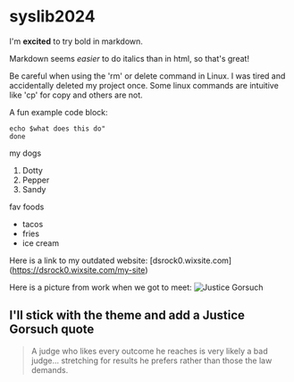 # syslib2024

I'm **excited** to try bold in markdown. 

Markdown seems *easier* to do italics than in html, so that's great! 

Be careful when using the 'rm' or delete command in Linux. I was tired and accidentally deleted my project once. Some linux commands are intuitive like 'cp' for copy and others are not. 

A fun example code block:

```
echo $what does this do"
done
```

my dogs
1. Dotty
2. Pepper
3. Sandy

fav foods
- tacos
- fries
- ice cream

Here is a link to my outdated website: [dsrock0.wixsite.com] (https://dsrock0.wixsite.com/my-site)

Here is a picture from work when we got to meet: ![Justice Gorsuch](https://static.wixstatic.com/media/feffe2_8d4ac623fe714f189110eb33f5f2384c~mv2_d_3456_5184_s_4_2.jpg/v1/fill/w_461,h_692,al_c,q_80,usm_0.66_1.00_0.01,enc_auto/feffe2_8d4ac623fe714f189110eb33f5f2384c~mv2_d_3456_5184_s_4_2.jpg)

## I'll stick with the theme and add a Justice Gorsuch quote

>A judge who likes every outcome he reaches is very likely a bad judge...
>stretching for results he prefers rather than those the law demands. 
